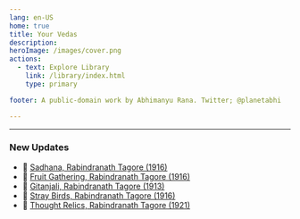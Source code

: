 ```yaml
---
lang: en-US
home: true
title: Your Vedas
description: 
heroImage: /images/cover.png
actions:
  - text: Explore Library
    link: /library/index.html
    type: primary

footer: A public-domain work by Abhimanyu Rana. Twitter; @planetabhi

---
```


---

### New Updates
- 📕 [Sadhana, Rabindranath Tagore (1916)](./library/modern/Sadhana/index.md) 
- 📕 [Fruit Gathering, Rabindranath Tagore (1916)](./library/modern/fruit-gathering/index.md)
- 📕 [Gitanjali, Rabindranath Tagore (1913)](./library/modern/Gitanjali/index.md)
- 📕 [Stray Birds, Rabindranath Tagore (1916)](./library/modern/stray-birds/index.md)
- 📕 [Thought Relics, Rabindranath Tagore (1921)](./library/modern/thought-relics/index.md)